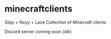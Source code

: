 # minecraftclients
Siipy + Nxyy + Lace
Collection of Minecraft clients







Discord server coming soon (idk)
